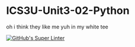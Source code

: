 # ICS3U-Unit3-02-Python
oh i think they like me yuh in my white tee

[![GitHub's Super Linter](https://github.com/Aidan-Lalonde-Novales/ICS3U-Unit3-03-Python/workflows/GitHub's%20Super%20Linter/badge.svg)](https://github.com/Aidan-Lalonde-Novales/ICS3U-Unit3-03-Python/actions)